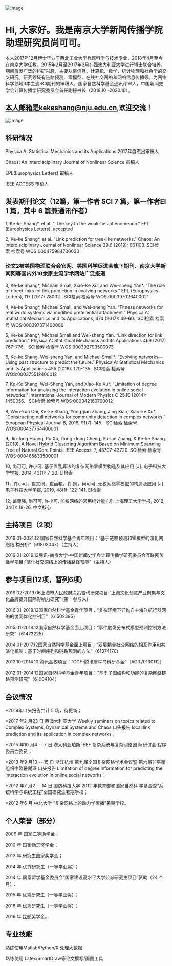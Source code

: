 ![image](../39056408.jpg)

# Hi, 大家好。我是南京大学新闻传播学院助理研究员尚可可。

本人2017年12月博士毕业于西北工业大学兵器科学与技术专业，2018年4月至今在南京大学任教。2015年2月至2017年2月在西澳大利亚大学进行博士联合培养，期间激发广泛的科研兴趣，主要从事信息、计算机、数学、统计物理和社会学的交叉研究。研究领域有链路预测、零模型、在线社交网络和网络信息传播等。为网络科学领域3本主流SCI期刊的审稿人，国家自然科学基金通讯评审人，中国新闻史学会计算传播学研究委员会首任副秘书长（2018.10 -2020.10）。

## 本人邮箱是kekeshang@nju.edu.cn,欢迎交流！
![image](../mmexport1525713230628.jpg)

## 科研情况

Physica A: Statistical Mechanics and its Applications 2017年度杰出审稿人

Chaos: An Interdisciplinary Journal of Nonlinear Science 审稿人

EPL(Europhysics Letters) 审稿人

IEEE ACCESS 审稿人

## 发表期刊论文（12篇，第一作者 SCI 7 篇，第一作者EI 1 篇，其中 6 篇兼通讯作者）

1, Ke-ke Shang*, et al. " The key to the weak-ties phenomenon." EPL (Europhysics Letters), accepted

2, Ke-ke Shang*, et al. "Link prediction for tree-like networks." Chaos: An Interdisciplinary Journal of Nonlinear Science 29.6 (2019): 061103.
SCI检索 检索号 WOS:000475984700033

### 论文2被美国物理联合会官网、美国科学促进会旗下期刊、南京大学新闻网等国内外10余家主流学术网站广泛报道

3, Ke-ke Shang*, Michael Small, Xiao-Ke Xu, and Wei-sheng Yan*. “The role of direct links for link prediction in evolving networks.” EPL (Europhysics Letters), 117 (2017) 28002. 
SCI检索 检索号 WOS:000397026400021

4, Ke-ke Shang*, Michael Small, and Wei-sheng Yan. “Fitness networks for real world systems via modified preferential attachment.” Physica A: Statistical Mechanics and its Applications, 474 (2017): 49-60. 
SCI检索 检索号 WOS:000397371400006

5, Ke-ke Shang*, Michael Small and Wei-sheng Yan. “Link direction for link prediction.” Physica A: Statistical Mechanics and its Applications 469 (2017) 767–776.  
SCI检索 检索号 WOS:000392793500073

6, Ke-ke Shang, Wei-sheng Yan, and Michael Small*. “Evolving networks—Using past structure to predict the future.” Physica A: Statistical Mechanics and its Applications 455 (2016): 120-135. 
SCI检索 检索号 WOS:000375512400012


7, Ke-Ke Shang, Wei-Sheng Yan, and Xiao-Ke Xu*. “Limitation of degree information for analyzing the interaction evolution in online social networks.” International Journal of Modern Physics C 25.10 (2014): 1450056.  
SCI检索 检索号 WOS:000342160700012

8, Wen-kuo Cui, Ke-ke Shang, Yong-jian Zhang, Jing Xiao, Xiao-ke Xu*.  “Constructing null networks for community detection in complex networks.” European Physical Journal B, 2018, 91(7): 145.  
SCI检索 检索号 WOS:000437754400001

9, Jin-long Huang, Ru Xu, Dong-dong Cheng, Su-lan Zhang, & Ke-ke Shang. (2019). A Novel Hybrid Clustering Algorithm Based on Minimum Spanning Tree of Natural Core Points. IEEE Access, 7, 43707-43720.
SCI检索 检索号 WOS:000465633500001


10, 尚可可, 许小可. 基于置乱算法的复杂网络零模型构造及其应用 [J]. 电子科技大学学报, 2014, 43(1): 7-20.
EI检索 

11，许小可，崔文阔，崔丽艳，肖  婧，尚可可. 无权网络零模型的构造及应用 [J]. 电子科技大学学报, 2019, 48(1): 122-141.
EI检索
  
12, 姚尊强, 尚可可, 许小可. 加权网络的常用统计量 [J]. 上海理工大学学报, 2012, 34(1): 18-26.
中文核心


## 主持项目（2项）
2019.01–2021.12 国家自然科学基金青年项目：“基于链路预测和零模型的演化网络结 构分析”（61803047）（主持人）

2019.01-2019.12腾讯-南京大学-中国新闻史学会计算传播学研究委员会互联网传播学项目:“演化社交网络上的传播路径预测”（主持人）

## 参与项目(12项，暂列6项)
2019.02-2019.06上海市人民政府决策咨询研究项目:“上海文化创意产业聚集与文化品牌提升国际影响力研究” (第一参与人)

2016.01-2018.12国家自然科学基金青年项目：“复杂环境下异构自主海洋航行器网络的协同优化控制目”（61502395）

2015.01-2018.12国家自然科学基金面上项目：“事件触发分布式模型预测控制方法研究”（61473225）

2014.01-2017.12国家自然科学基金面上项目：“双层耦合社交网络的相互作用和共演化机制：基于时间序列和链路预测的方法”（61374170）

2013.10-2014.10 腾讯高校项目：“CCF-腾讯犀牛鸟科研基金”（AGR20130112）

2012.01-2014.12国家自然科学基金青年项目：“基于子图结构和功能的复杂网络链路预测研究”（61004104）  


## 会议情况

*2019年口头报告共计 5 场，待更新；

*2017 年2 月23 日 西澳大利亚大学 Weekly seminars on topics related
to Complex Systems, Dynamical Systems and Chaos 口头报告 local
link prediction and its application in complex networks；

*2015 年10 月4 -- 7 日 澳大利亚珀斯 IEEE 复杂系统与复杂网络国
际研讨会 程序委员会委员；

*2013 年9 月13 -- 15 日 浙江杭州 第九届全国复杂网络学术会议暨
第六届非平衡组织中欧暑期班 口头报告 Limitation of degree
information for predicting the interaction evolution in online social
networks；

*2012 年7 月2 -- 14 日 国防科技大学 2012 年教育部和国家自然科
学基金委“系统科学与系统工程”全国研究生暑期学校；

*2012 年6 月 中北大学 “复杂网络上的动力学传播”暑期学校。

## 个人荣誉（部分）

2009 年 国家二等助学金；

2010 年 国家励志奖学金；

2013 年 研究生国家奖学金；

2014 年 优秀研究生（一等学业奖）；

2014 年 国家留学基金委员会“国家建设高水平大学公派研究生项目”资助（24 个月）；

2015 年 优秀研究生（一等学业奖）；

2016 年 优秀研究生（一等学业奖）；

2016 年 昆船奖学金。


## 专业技能

熟练使用Matlab/Python/R 处理大数据

熟练使用 Latex/SmartDraw等论文撰写/画图工具
